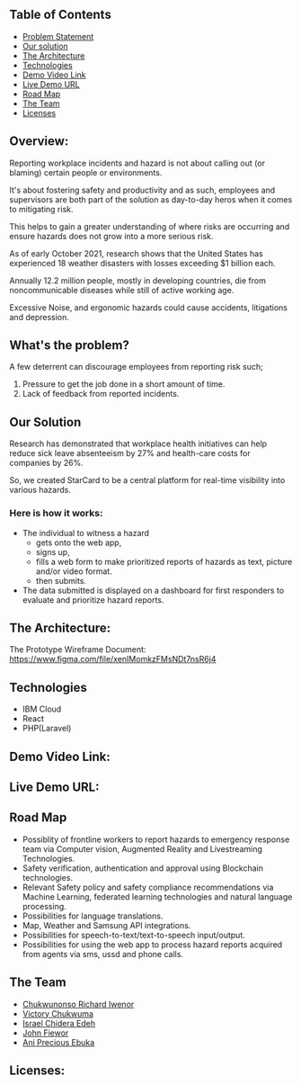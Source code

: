 ## Table of Contents
- [Problem Statement](#the-problem)
- [Our solution](#our-solution)
- [The Architecture](#the-architecture)
- [Technologies](#technologies)
- [Demo Video Link](#demo-video-link)
- [Live Demo URL](#live-demo-url)
- [Road Map](#road-map)
- [The Team](#the-team)
- [Licenses](#licenses)

## Overview:
Reporting workplace incidents and hazard is not about calling out (or blaming) certain people or environments.

It's about fostering  safety and productivity and as such, employees and supervisors are both part of the solution as day-to-day heros when it comes to mitigating risk.

This helps to gain a greater understanding of where risks are occurring and ensure  hazards does not grow into a more serious risk.

As of early October 2021, research shows that  the United States has experienced 18 weather disasters with losses exceeding $1 billion each.

Annually 12.2 million people, mostly in developing countries, die from noncommunicable diseases while still of active working age.

Excessive Noise, and ergonomic hazards could cause accidents, litigations and depression.

## What's the problem?
A few deterrent can discourage employees from reporting risk such; 
 1. Pressure to get the job done in a short amount of time.
2.  Lack of feedback from reported incidents.

## Our Solution 
Research has demonstrated that workplace health initiatives can help reduce sick leave absenteeism by 27% and health-care costs for companies by 26%.

So, we created StarCard to be a central platform for real-time visibility into various hazards.

### Here is how it works:
- The individual to witness a hazard
  - gets onto the web app, 
  - signs up,
  - fills a web form to make prioritized reports of hazards as text, picture and/or video format.
  - then submits.
- The data submitted is displayed on a dashboard for first responders to evaluate and prioritize hazard reports.

## The Architecture:

The Prototype Wireframe Document: https://www.figma.com/file/xenIMomkzFMsNDt7nsR6j4

<!-- The Technologies/Hardwares/Softwares/Libraries/Datasets/APIs/Services/Systems used: -->
## Technologies
- IBM Cloud
- React
- PHP(Laravel)

## Demo Video Link:

## Live Demo URL:

## Road Map
- Possiblity of frontline workers to report hazards to emergency response team via Computer vision,  Augmented Reality and Livestreaming Technologies.
- Safety verification, authentication and approval using Blockchain technologies.
- Relevant Safety policy and  safety compliance recommendations via Machine Learning, federated learning technologies and natural language processing.
- Possibilities for language translations.
- Map, Weather and Samsung API integrations.
- Possibilities for speech-to-text/text-to-speech  input/output.
- Possibilities for using the web app to process hazard reports acquired from agents via sms, ussd and phone calls.
## The Team
- [Chukwunonso Richard Iwenor](https://github.com/RichardTalented)
- [Victory Chukwuma]()
- [Israel Chidera Edeh](https://github.com/IsraelChidera)
- [John Fiewor](https://github.com/Fiewor)
- [Ani Precious Ebuka]()

## Licenses:
